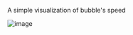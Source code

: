A simple visualization of bubble's speed

![image](https://cloud.githubusercontent.com/assets/13547790/15879223/de4fc116-2cbd-11e6-896f-a5473e79d819.png)
